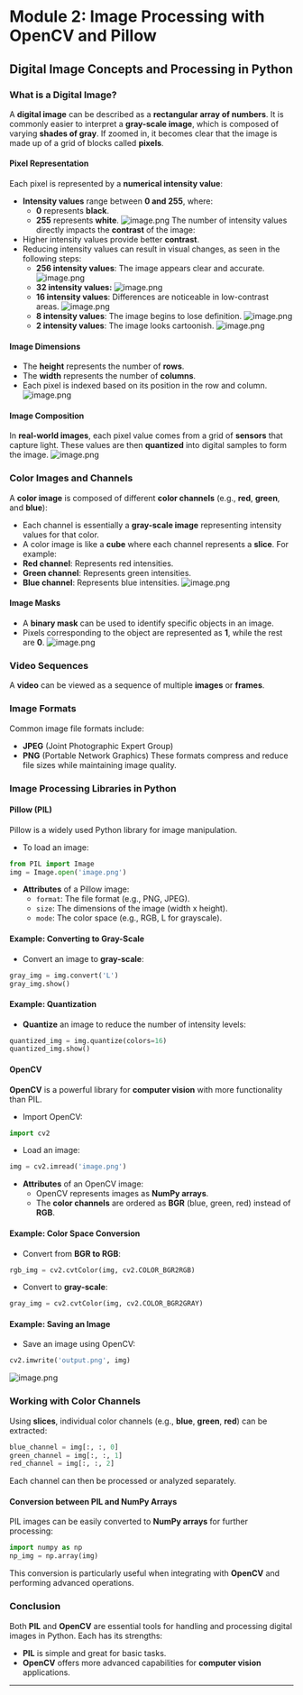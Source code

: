 

# Module 2: Image Processing with OpenCV and Pillow
## Digital Image Concepts and Processing in Python
### What is a Digital Image?
A **digital image** can be described as a **rectangular array of numbers**. It is commonly easier to interpret a **gray-scale image**, which is composed of varying **shades of gray**. If zoomed in, it becomes clear that the image is made up of a grid of blocks called **pixels**.
#### Pixel Representation
Each pixel is represented by a **numerical intensity value**:
- **Intensity values** range between **0 and 255**, where:
	- **0** represents **black**.
	- **255** represents **white**.
![image.png](https://prod-files-secure.s3.us-west-2.amazonaws.com/03e82b26-cccb-4906-bb56-adabcbdc0655/fa1bb4aa-313a-44c2-a7b3-7fa4a8432b08/image.png?X-Amz-Algorithm=AWS4-HMAC-SHA256&X-Amz-Content-Sha256=UNSIGNED-PAYLOAD&X-Amz-Credential=ASIAZI2LB466VN3665IH%2F20250207%2Fus-west-2%2Fs3%2Faws4_request&X-Amz-Date=20250207T171247Z&X-Amz-Expires=3600&X-Amz-Security-Token=IQoJb3JpZ2luX2VjEGEaCXVzLXdlc3QtMiJHMEUCIQCYKF%2FlvMRc%2FOqBUnsqHPki7dM2uVKZIdmR4HC2HUN5BAIgR4%2B9HXmMIw0%2F85gjhnk8wdyftAFxZDwCqHftrFQSXSMq%2FwMIehAAGgw2Mzc0MjMxODM4MDUiDKC%2Bb9%2FxUpunN3L8jCrcAz3o0L3BMVK6cijcjWinax%2FWkBQ8AISStIXM0Lc9U0s4eLblxNXHFImUd3491eZCNqz3LP1wvnpDXIxSNW9mwqbpROht2UYV4Xs2Mo%2B8F8W15VRxFiPx6N3505AbN6%2BLis%2FfKbRLj2EiXLZxo6dMTCGZipfCKlPgRfD%2B8t4FZTv%2Bmq75OclPK1hrUKyurZ4F7WictS0LVS9nZnMS4MBK7asGVp2LRS0yG0C90VjaD4ZXnW505mwWY1aLZlgJH%2BftElGVu0NZQNfhhbHAb91ykaji0ab%2F2iWaVkMKB6DUZ5zUuABX3Ccy6bIT2myYiCTUerTH6RX8oealNypBks3P5ztILiyduF87Ah5%2F0DEgrWZ73S%2BpLVoCdQzSSLkK9%2F3BXNtufXr5PDLmHbSmQQc6zhN3DYOJ%2FXxZybcNz5TG7GOGDOBagscTEUDcBRsnDrb7TSxN3Jazz2kHpwZSukipsivQSg%2F9Z2OEyBiayi7%2BDoFDlei1UT52SqwQUp3FnD0kkZ%2FZfJYWMyRJwQSfjKI6frImegry8LaoTnee%2FjoI8lm2BOFsXJL6f8Jv%2FMpfLklUqQE9MZGdvSTb2tPccbPp68765AjGQWohiBxGaGzQ0CDH%2BYLLX0W%2FlzdSOBjHMOj7mL0GOqUBeer7sjdI5yQLzw3mIvHPTmbrbLNEtDm6vlg%2B5ueGwoZxh9ITun5Z%2BZJpU8hejUTAB%2BgwrghmEbiQtL5gnPfI3d07k4fPZ%2B9n7NAcgzcs6P0fHSSux%2FYSbRreN7YuLShR87FhIOSXT0l9eSoMQ7v4AfBpdufOIbdc6%2BQSsgbsKphlOss2LMQ2YsiDLK1kNwbVMefXFJnYC8r%2B2XrxU%2F5tSfISN2Mn&X-Amz-Signature=4f44f6a8e868e657489860c1146a932901481499f93b92758896fa8446070a86&X-Amz-SignedHeaders=host&x-id=GetObject)
The number of intensity values directly impacts the **contrast** of the image:
- Higher intensity values provide better **contrast**.
- Reducing intensity values can result in visual changes, as seen in the following steps:
	- **256 intensity values**: The image appears clear and accurate.
![image.png](https://prod-files-secure.s3.us-west-2.amazonaws.com/03e82b26-cccb-4906-bb56-adabcbdc0655/0de7dfb4-99dc-4b87-8932-5165b3c3b775/image.png?X-Amz-Algorithm=AWS4-HMAC-SHA256&X-Amz-Content-Sha256=UNSIGNED-PAYLOAD&X-Amz-Credential=ASIAZI2LB466U5XGBTVY%2F20250207%2Fus-west-2%2Fs3%2Faws4_request&X-Amz-Date=20250207T171248Z&X-Amz-Expires=3600&X-Amz-Security-Token=IQoJb3JpZ2luX2VjEGEaCXVzLXdlc3QtMiJIMEYCIQCjdld7YvQIYuLLMpI7vC3ClGVNiDCW%2BZLXyb%2B0%2FkToDgIhALPJmmYKp3sCLZyN9AG8E5zKw6YG%2FvLVmaRjFh3s5Gr%2FKv8DCHoQABoMNjM3NDIzMTgzODA1Igzj%2BuYsM2lrZ2AQBW0q3AMYobazFE37xcLV1VNBNYV%2Bm4Xq0Zpip3PAgPdPRRPghlYywccsditDFvzhdHmSkHHer%2FwJidHBZg5kljwFkgjtVEMi4xAAjy6CC%2FruP5rW3XIf365W7%2Fn3vkymNCUu7GOcK3ZXyv89eWxxzLUxmp4yoP7ro%2FTNWxqexzGIuUyxtj5kqlVmh7XvI3o2%2B2tqcZoXYazgS37RUHvZVe0CdspBZBSGUYixi8xBDoKn6srQnsD9C786mzXRVR%2BJbab0XX1cC1q1iezR2ipzCU91xl1k0t9K9dZlN03NnQXsfPieJmtwIXQSbF9ld3DAMKIyELewJCjsQa3sgNMoHxJv5xFL2cXq5nrdffiQ6QkO6MY6%2FhnXMMwyWNu6pn9cpixdrALBJkfKmWTn3B1dfHw8ITcKqcGFvc9SYgf%2F0%2Bqmq2WrsEppKKNi98Wna7yn0twM5B9R84yRg9Wtj4sW5pG7jNmtNRqB4mVQ1d35ExoNgYK9UBGTj3pzbCUjV2ndlDZDAPGaCARyfss0QcNDhJ67hMC%2FDfhxOBdMnlPj8vzCwgwqThLwzsTosSuZUv32B%2Fk644yy7orG019lOaBNjzlq0hWp%2FYxBlVTnSrGtJoFUD%2BrpILbDc4fYtCvzXZGF6TDk%2B5i9BjqkAYN7b6UD7SnFBRKuTc5FzjFjkQnc%2FVTW%2F9R8iQJ6zfwgDYeaAazsp6FSuD6drOT4Xcl%2FHzBbNBLe3S3%2BvdNjMMAPSLrc1ALt2bHKzCroWhGqSygZMpJV%2BDDsbSN6quifeSYle1RRReh13WxzPwTdFdWkPrTXIQSgyBldqEaUkoPnOdIyUgZk97AQol1gDhPd0Ai8xBNXzGxA4tFsU9Rkc5BZh1Rf&X-Amz-Signature=4f7605e427cd39103dc50a486d559a6c535692cb1110570de3772ef9dd8bf842&X-Amz-SignedHeaders=host&x-id=GetObject)
	- **32 intensity values:**
![image.png](https://prod-files-secure.s3.us-west-2.amazonaws.com/03e82b26-cccb-4906-bb56-adabcbdc0655/7eb81f08-b190-4c5a-ba2b-2a498a15b2c4/image.png?X-Amz-Algorithm=AWS4-HMAC-SHA256&X-Amz-Content-Sha256=UNSIGNED-PAYLOAD&X-Amz-Credential=ASIAZI2LB466U5XGBTVY%2F20250207%2Fus-west-2%2Fs3%2Faws4_request&X-Amz-Date=20250207T171248Z&X-Amz-Expires=3600&X-Amz-Security-Token=IQoJb3JpZ2luX2VjEGEaCXVzLXdlc3QtMiJIMEYCIQCjdld7YvQIYuLLMpI7vC3ClGVNiDCW%2BZLXyb%2B0%2FkToDgIhALPJmmYKp3sCLZyN9AG8E5zKw6YG%2FvLVmaRjFh3s5Gr%2FKv8DCHoQABoMNjM3NDIzMTgzODA1Igzj%2BuYsM2lrZ2AQBW0q3AMYobazFE37xcLV1VNBNYV%2Bm4Xq0Zpip3PAgPdPRRPghlYywccsditDFvzhdHmSkHHer%2FwJidHBZg5kljwFkgjtVEMi4xAAjy6CC%2FruP5rW3XIf365W7%2Fn3vkymNCUu7GOcK3ZXyv89eWxxzLUxmp4yoP7ro%2FTNWxqexzGIuUyxtj5kqlVmh7XvI3o2%2B2tqcZoXYazgS37RUHvZVe0CdspBZBSGUYixi8xBDoKn6srQnsD9C786mzXRVR%2BJbab0XX1cC1q1iezR2ipzCU91xl1k0t9K9dZlN03NnQXsfPieJmtwIXQSbF9ld3DAMKIyELewJCjsQa3sgNMoHxJv5xFL2cXq5nrdffiQ6QkO6MY6%2FhnXMMwyWNu6pn9cpixdrALBJkfKmWTn3B1dfHw8ITcKqcGFvc9SYgf%2F0%2Bqmq2WrsEppKKNi98Wna7yn0twM5B9R84yRg9Wtj4sW5pG7jNmtNRqB4mVQ1d35ExoNgYK9UBGTj3pzbCUjV2ndlDZDAPGaCARyfss0QcNDhJ67hMC%2FDfhxOBdMnlPj8vzCwgwqThLwzsTosSuZUv32B%2Fk644yy7orG019lOaBNjzlq0hWp%2FYxBlVTnSrGtJoFUD%2BrpILbDc4fYtCvzXZGF6TDk%2B5i9BjqkAYN7b6UD7SnFBRKuTc5FzjFjkQnc%2FVTW%2F9R8iQJ6zfwgDYeaAazsp6FSuD6drOT4Xcl%2FHzBbNBLe3S3%2BvdNjMMAPSLrc1ALt2bHKzCroWhGqSygZMpJV%2BDDsbSN6quifeSYle1RRReh13WxzPwTdFdWkPrTXIQSgyBldqEaUkoPnOdIyUgZk97AQol1gDhPd0Ai8xBNXzGxA4tFsU9Rkc5BZh1Rf&X-Amz-Signature=c417567d09ef22a80d9775afff102b8ef0cc1b300a2c62014b0cb34399d6b71d&X-Amz-SignedHeaders=host&x-id=GetObject)
	- **16 intensity values**: Differences are noticeable in low-contrast areas.
![image.png](https://prod-files-secure.s3.us-west-2.amazonaws.com/03e82b26-cccb-4906-bb56-adabcbdc0655/6bf56d44-9a14-4b7b-98c2-1f00b8630f0c/image.png?X-Amz-Algorithm=AWS4-HMAC-SHA256&X-Amz-Content-Sha256=UNSIGNED-PAYLOAD&X-Amz-Credential=ASIAZI2LB466U5XGBTVY%2F20250207%2Fus-west-2%2Fs3%2Faws4_request&X-Amz-Date=20250207T171248Z&X-Amz-Expires=3600&X-Amz-Security-Token=IQoJb3JpZ2luX2VjEGEaCXVzLXdlc3QtMiJIMEYCIQCjdld7YvQIYuLLMpI7vC3ClGVNiDCW%2BZLXyb%2B0%2FkToDgIhALPJmmYKp3sCLZyN9AG8E5zKw6YG%2FvLVmaRjFh3s5Gr%2FKv8DCHoQABoMNjM3NDIzMTgzODA1Igzj%2BuYsM2lrZ2AQBW0q3AMYobazFE37xcLV1VNBNYV%2Bm4Xq0Zpip3PAgPdPRRPghlYywccsditDFvzhdHmSkHHer%2FwJidHBZg5kljwFkgjtVEMi4xAAjy6CC%2FruP5rW3XIf365W7%2Fn3vkymNCUu7GOcK3ZXyv89eWxxzLUxmp4yoP7ro%2FTNWxqexzGIuUyxtj5kqlVmh7XvI3o2%2B2tqcZoXYazgS37RUHvZVe0CdspBZBSGUYixi8xBDoKn6srQnsD9C786mzXRVR%2BJbab0XX1cC1q1iezR2ipzCU91xl1k0t9K9dZlN03NnQXsfPieJmtwIXQSbF9ld3DAMKIyELewJCjsQa3sgNMoHxJv5xFL2cXq5nrdffiQ6QkO6MY6%2FhnXMMwyWNu6pn9cpixdrALBJkfKmWTn3B1dfHw8ITcKqcGFvc9SYgf%2F0%2Bqmq2WrsEppKKNi98Wna7yn0twM5B9R84yRg9Wtj4sW5pG7jNmtNRqB4mVQ1d35ExoNgYK9UBGTj3pzbCUjV2ndlDZDAPGaCARyfss0QcNDhJ67hMC%2FDfhxOBdMnlPj8vzCwgwqThLwzsTosSuZUv32B%2Fk644yy7orG019lOaBNjzlq0hWp%2FYxBlVTnSrGtJoFUD%2BrpILbDc4fYtCvzXZGF6TDk%2B5i9BjqkAYN7b6UD7SnFBRKuTc5FzjFjkQnc%2FVTW%2F9R8iQJ6zfwgDYeaAazsp6FSuD6drOT4Xcl%2FHzBbNBLe3S3%2BvdNjMMAPSLrc1ALt2bHKzCroWhGqSygZMpJV%2BDDsbSN6quifeSYle1RRReh13WxzPwTdFdWkPrTXIQSgyBldqEaUkoPnOdIyUgZk97AQol1gDhPd0Ai8xBNXzGxA4tFsU9Rkc5BZh1Rf&X-Amz-Signature=592cd6bcc4f0176ca479a68de2a561a06bc17b79f17b469d02b184d8d73b4e4a&X-Amz-SignedHeaders=host&x-id=GetObject)
	- **8 intensity values**: The image begins to lose definition.
![image.png](https://prod-files-secure.s3.us-west-2.amazonaws.com/03e82b26-cccb-4906-bb56-adabcbdc0655/cca05878-ca1a-43e0-8bec-1d146756f9ae/image.png?X-Amz-Algorithm=AWS4-HMAC-SHA256&X-Amz-Content-Sha256=UNSIGNED-PAYLOAD&X-Amz-Credential=ASIAZI2LB466U5XGBTVY%2F20250207%2Fus-west-2%2Fs3%2Faws4_request&X-Amz-Date=20250207T171248Z&X-Amz-Expires=3600&X-Amz-Security-Token=IQoJb3JpZ2luX2VjEGEaCXVzLXdlc3QtMiJIMEYCIQCjdld7YvQIYuLLMpI7vC3ClGVNiDCW%2BZLXyb%2B0%2FkToDgIhALPJmmYKp3sCLZyN9AG8E5zKw6YG%2FvLVmaRjFh3s5Gr%2FKv8DCHoQABoMNjM3NDIzMTgzODA1Igzj%2BuYsM2lrZ2AQBW0q3AMYobazFE37xcLV1VNBNYV%2Bm4Xq0Zpip3PAgPdPRRPghlYywccsditDFvzhdHmSkHHer%2FwJidHBZg5kljwFkgjtVEMi4xAAjy6CC%2FruP5rW3XIf365W7%2Fn3vkymNCUu7GOcK3ZXyv89eWxxzLUxmp4yoP7ro%2FTNWxqexzGIuUyxtj5kqlVmh7XvI3o2%2B2tqcZoXYazgS37RUHvZVe0CdspBZBSGUYixi8xBDoKn6srQnsD9C786mzXRVR%2BJbab0XX1cC1q1iezR2ipzCU91xl1k0t9K9dZlN03NnQXsfPieJmtwIXQSbF9ld3DAMKIyELewJCjsQa3sgNMoHxJv5xFL2cXq5nrdffiQ6QkO6MY6%2FhnXMMwyWNu6pn9cpixdrALBJkfKmWTn3B1dfHw8ITcKqcGFvc9SYgf%2F0%2Bqmq2WrsEppKKNi98Wna7yn0twM5B9R84yRg9Wtj4sW5pG7jNmtNRqB4mVQ1d35ExoNgYK9UBGTj3pzbCUjV2ndlDZDAPGaCARyfss0QcNDhJ67hMC%2FDfhxOBdMnlPj8vzCwgwqThLwzsTosSuZUv32B%2Fk644yy7orG019lOaBNjzlq0hWp%2FYxBlVTnSrGtJoFUD%2BrpILbDc4fYtCvzXZGF6TDk%2B5i9BjqkAYN7b6UD7SnFBRKuTc5FzjFjkQnc%2FVTW%2F9R8iQJ6zfwgDYeaAazsp6FSuD6drOT4Xcl%2FHzBbNBLe3S3%2BvdNjMMAPSLrc1ALt2bHKzCroWhGqSygZMpJV%2BDDsbSN6quifeSYle1RRReh13WxzPwTdFdWkPrTXIQSgyBldqEaUkoPnOdIyUgZk97AQol1gDhPd0Ai8xBNXzGxA4tFsU9Rkc5BZh1Rf&X-Amz-Signature=2b17a17dbe54044f11f6b724be9ea11173a5b8a8b44105dd7899e045d22cbcf8&X-Amz-SignedHeaders=host&x-id=GetObject)
	- **2 intensity values**: The image looks cartoonish.
![image.png](https://prod-files-secure.s3.us-west-2.amazonaws.com/03e82b26-cccb-4906-bb56-adabcbdc0655/12da64d7-6b97-44e0-bc2c-52b9c47ce212/image.png?X-Amz-Algorithm=AWS4-HMAC-SHA256&X-Amz-Content-Sha256=UNSIGNED-PAYLOAD&X-Amz-Credential=ASIAZI2LB466U5XGBTVY%2F20250207%2Fus-west-2%2Fs3%2Faws4_request&X-Amz-Date=20250207T171248Z&X-Amz-Expires=3600&X-Amz-Security-Token=IQoJb3JpZ2luX2VjEGEaCXVzLXdlc3QtMiJIMEYCIQCjdld7YvQIYuLLMpI7vC3ClGVNiDCW%2BZLXyb%2B0%2FkToDgIhALPJmmYKp3sCLZyN9AG8E5zKw6YG%2FvLVmaRjFh3s5Gr%2FKv8DCHoQABoMNjM3NDIzMTgzODA1Igzj%2BuYsM2lrZ2AQBW0q3AMYobazFE37xcLV1VNBNYV%2Bm4Xq0Zpip3PAgPdPRRPghlYywccsditDFvzhdHmSkHHer%2FwJidHBZg5kljwFkgjtVEMi4xAAjy6CC%2FruP5rW3XIf365W7%2Fn3vkymNCUu7GOcK3ZXyv89eWxxzLUxmp4yoP7ro%2FTNWxqexzGIuUyxtj5kqlVmh7XvI3o2%2B2tqcZoXYazgS37RUHvZVe0CdspBZBSGUYixi8xBDoKn6srQnsD9C786mzXRVR%2BJbab0XX1cC1q1iezR2ipzCU91xl1k0t9K9dZlN03NnQXsfPieJmtwIXQSbF9ld3DAMKIyELewJCjsQa3sgNMoHxJv5xFL2cXq5nrdffiQ6QkO6MY6%2FhnXMMwyWNu6pn9cpixdrALBJkfKmWTn3B1dfHw8ITcKqcGFvc9SYgf%2F0%2Bqmq2WrsEppKKNi98Wna7yn0twM5B9R84yRg9Wtj4sW5pG7jNmtNRqB4mVQ1d35ExoNgYK9UBGTj3pzbCUjV2ndlDZDAPGaCARyfss0QcNDhJ67hMC%2FDfhxOBdMnlPj8vzCwgwqThLwzsTosSuZUv32B%2Fk644yy7orG019lOaBNjzlq0hWp%2FYxBlVTnSrGtJoFUD%2BrpILbDc4fYtCvzXZGF6TDk%2B5i9BjqkAYN7b6UD7SnFBRKuTc5FzjFjkQnc%2FVTW%2F9R8iQJ6zfwgDYeaAazsp6FSuD6drOT4Xcl%2FHzBbNBLe3S3%2BvdNjMMAPSLrc1ALt2bHKzCroWhGqSygZMpJV%2BDDsbSN6quifeSYle1RRReh13WxzPwTdFdWkPrTXIQSgyBldqEaUkoPnOdIyUgZk97AQol1gDhPd0Ai8xBNXzGxA4tFsU9Rkc5BZh1Rf&X-Amz-Signature=8b158df646c8649ead5f7a7cbf8fcdcc9ad9df356b132c8df81b3e573ac615e0&X-Amz-SignedHeaders=host&x-id=GetObject)
#### Image Dimensions
- The **height** represents the number of **rows**.
- The **width** represents the number of **columns**.
- Each pixel is indexed based on its position in the row and column.
![image.png](https://prod-files-secure.s3.us-west-2.amazonaws.com/03e82b26-cccb-4906-bb56-adabcbdc0655/ff056335-e79e-4491-b508-30cd45b6c194/image.png?X-Amz-Algorithm=AWS4-HMAC-SHA256&X-Amz-Content-Sha256=UNSIGNED-PAYLOAD&X-Amz-Credential=ASIAZI2LB466VN3665IH%2F20250207%2Fus-west-2%2Fs3%2Faws4_request&X-Amz-Date=20250207T171247Z&X-Amz-Expires=3600&X-Amz-Security-Token=IQoJb3JpZ2luX2VjEGEaCXVzLXdlc3QtMiJHMEUCIQCYKF%2FlvMRc%2FOqBUnsqHPki7dM2uVKZIdmR4HC2HUN5BAIgR4%2B9HXmMIw0%2F85gjhnk8wdyftAFxZDwCqHftrFQSXSMq%2FwMIehAAGgw2Mzc0MjMxODM4MDUiDKC%2Bb9%2FxUpunN3L8jCrcAz3o0L3BMVK6cijcjWinax%2FWkBQ8AISStIXM0Lc9U0s4eLblxNXHFImUd3491eZCNqz3LP1wvnpDXIxSNW9mwqbpROht2UYV4Xs2Mo%2B8F8W15VRxFiPx6N3505AbN6%2BLis%2FfKbRLj2EiXLZxo6dMTCGZipfCKlPgRfD%2B8t4FZTv%2Bmq75OclPK1hrUKyurZ4F7WictS0LVS9nZnMS4MBK7asGVp2LRS0yG0C90VjaD4ZXnW505mwWY1aLZlgJH%2BftElGVu0NZQNfhhbHAb91ykaji0ab%2F2iWaVkMKB6DUZ5zUuABX3Ccy6bIT2myYiCTUerTH6RX8oealNypBks3P5ztILiyduF87Ah5%2F0DEgrWZ73S%2BpLVoCdQzSSLkK9%2F3BXNtufXr5PDLmHbSmQQc6zhN3DYOJ%2FXxZybcNz5TG7GOGDOBagscTEUDcBRsnDrb7TSxN3Jazz2kHpwZSukipsivQSg%2F9Z2OEyBiayi7%2BDoFDlei1UT52SqwQUp3FnD0kkZ%2FZfJYWMyRJwQSfjKI6frImegry8LaoTnee%2FjoI8lm2BOFsXJL6f8Jv%2FMpfLklUqQE9MZGdvSTb2tPccbPp68765AjGQWohiBxGaGzQ0CDH%2BYLLX0W%2FlzdSOBjHMOj7mL0GOqUBeer7sjdI5yQLzw3mIvHPTmbrbLNEtDm6vlg%2B5ueGwoZxh9ITun5Z%2BZJpU8hejUTAB%2BgwrghmEbiQtL5gnPfI3d07k4fPZ%2B9n7NAcgzcs6P0fHSSux%2FYSbRreN7YuLShR87FhIOSXT0l9eSoMQ7v4AfBpdufOIbdc6%2BQSsgbsKphlOss2LMQ2YsiDLK1kNwbVMefXFJnYC8r%2B2XrxU%2F5tSfISN2Mn&X-Amz-Signature=bea1786896370a2ac09b13abbc661794f4cbb02d342ea5a3ca252ea1792ca5c6&X-Amz-SignedHeaders=host&x-id=GetObject)
#### Image Composition
In **real-world images**, each pixel value comes from a grid of **sensors** that capture light. These values are then **quantized** into digital samples to form the image.
![image.png](https://prod-files-secure.s3.us-west-2.amazonaws.com/03e82b26-cccb-4906-bb56-adabcbdc0655/0c721ea0-409b-4d32-b630-a00d6f170d18/image.png?X-Amz-Algorithm=AWS4-HMAC-SHA256&X-Amz-Content-Sha256=UNSIGNED-PAYLOAD&X-Amz-Credential=ASIAZI2LB466VN3665IH%2F20250207%2Fus-west-2%2Fs3%2Faws4_request&X-Amz-Date=20250207T171247Z&X-Amz-Expires=3600&X-Amz-Security-Token=IQoJb3JpZ2luX2VjEGEaCXVzLXdlc3QtMiJHMEUCIQCYKF%2FlvMRc%2FOqBUnsqHPki7dM2uVKZIdmR4HC2HUN5BAIgR4%2B9HXmMIw0%2F85gjhnk8wdyftAFxZDwCqHftrFQSXSMq%2FwMIehAAGgw2Mzc0MjMxODM4MDUiDKC%2Bb9%2FxUpunN3L8jCrcAz3o0L3BMVK6cijcjWinax%2FWkBQ8AISStIXM0Lc9U0s4eLblxNXHFImUd3491eZCNqz3LP1wvnpDXIxSNW9mwqbpROht2UYV4Xs2Mo%2B8F8W15VRxFiPx6N3505AbN6%2BLis%2FfKbRLj2EiXLZxo6dMTCGZipfCKlPgRfD%2B8t4FZTv%2Bmq75OclPK1hrUKyurZ4F7WictS0LVS9nZnMS4MBK7asGVp2LRS0yG0C90VjaD4ZXnW505mwWY1aLZlgJH%2BftElGVu0NZQNfhhbHAb91ykaji0ab%2F2iWaVkMKB6DUZ5zUuABX3Ccy6bIT2myYiCTUerTH6RX8oealNypBks3P5ztILiyduF87Ah5%2F0DEgrWZ73S%2BpLVoCdQzSSLkK9%2F3BXNtufXr5PDLmHbSmQQc6zhN3DYOJ%2FXxZybcNz5TG7GOGDOBagscTEUDcBRsnDrb7TSxN3Jazz2kHpwZSukipsivQSg%2F9Z2OEyBiayi7%2BDoFDlei1UT52SqwQUp3FnD0kkZ%2FZfJYWMyRJwQSfjKI6frImegry8LaoTnee%2FjoI8lm2BOFsXJL6f8Jv%2FMpfLklUqQE9MZGdvSTb2tPccbPp68765AjGQWohiBxGaGzQ0CDH%2BYLLX0W%2FlzdSOBjHMOj7mL0GOqUBeer7sjdI5yQLzw3mIvHPTmbrbLNEtDm6vlg%2B5ueGwoZxh9ITun5Z%2BZJpU8hejUTAB%2BgwrghmEbiQtL5gnPfI3d07k4fPZ%2B9n7NAcgzcs6P0fHSSux%2FYSbRreN7YuLShR87FhIOSXT0l9eSoMQ7v4AfBpdufOIbdc6%2BQSsgbsKphlOss2LMQ2YsiDLK1kNwbVMefXFJnYC8r%2B2XrxU%2F5tSfISN2Mn&X-Amz-Signature=e0b1bf5249fe50a4c24bb363c907e509340c231272306db5dc7567da9dff15bf&X-Amz-SignedHeaders=host&x-id=GetObject)
### Color Images and Channels
A **color image** is composed of different **color channels** (e.g., **red**, **green**, and **blue**):
- Each channel is essentially a **gray-scale image** representing intensity values for that color.
- A color image is like a **cube** where each channel represents a **slice**.
For example:
- **Red channel**: Represents red intensities.
- **Green channel**: Represents green intensities.
- **Blue channel**: Represents blue intensities.
![image.png](https://prod-files-secure.s3.us-west-2.amazonaws.com/03e82b26-cccb-4906-bb56-adabcbdc0655/c0cc17c9-842f-413f-82e8-f3f44278cf74/image.png?X-Amz-Algorithm=AWS4-HMAC-SHA256&X-Amz-Content-Sha256=UNSIGNED-PAYLOAD&X-Amz-Credential=ASIAZI2LB466VN3665IH%2F20250207%2Fus-west-2%2Fs3%2Faws4_request&X-Amz-Date=20250207T171247Z&X-Amz-Expires=3600&X-Amz-Security-Token=IQoJb3JpZ2luX2VjEGEaCXVzLXdlc3QtMiJHMEUCIQCYKF%2FlvMRc%2FOqBUnsqHPki7dM2uVKZIdmR4HC2HUN5BAIgR4%2B9HXmMIw0%2F85gjhnk8wdyftAFxZDwCqHftrFQSXSMq%2FwMIehAAGgw2Mzc0MjMxODM4MDUiDKC%2Bb9%2FxUpunN3L8jCrcAz3o0L3BMVK6cijcjWinax%2FWkBQ8AISStIXM0Lc9U0s4eLblxNXHFImUd3491eZCNqz3LP1wvnpDXIxSNW9mwqbpROht2UYV4Xs2Mo%2B8F8W15VRxFiPx6N3505AbN6%2BLis%2FfKbRLj2EiXLZxo6dMTCGZipfCKlPgRfD%2B8t4FZTv%2Bmq75OclPK1hrUKyurZ4F7WictS0LVS9nZnMS4MBK7asGVp2LRS0yG0C90VjaD4ZXnW505mwWY1aLZlgJH%2BftElGVu0NZQNfhhbHAb91ykaji0ab%2F2iWaVkMKB6DUZ5zUuABX3Ccy6bIT2myYiCTUerTH6RX8oealNypBks3P5ztILiyduF87Ah5%2F0DEgrWZ73S%2BpLVoCdQzSSLkK9%2F3BXNtufXr5PDLmHbSmQQc6zhN3DYOJ%2FXxZybcNz5TG7GOGDOBagscTEUDcBRsnDrb7TSxN3Jazz2kHpwZSukipsivQSg%2F9Z2OEyBiayi7%2BDoFDlei1UT52SqwQUp3FnD0kkZ%2FZfJYWMyRJwQSfjKI6frImegry8LaoTnee%2FjoI8lm2BOFsXJL6f8Jv%2FMpfLklUqQE9MZGdvSTb2tPccbPp68765AjGQWohiBxGaGzQ0CDH%2BYLLX0W%2FlzdSOBjHMOj7mL0GOqUBeer7sjdI5yQLzw3mIvHPTmbrbLNEtDm6vlg%2B5ueGwoZxh9ITun5Z%2BZJpU8hejUTAB%2BgwrghmEbiQtL5gnPfI3d07k4fPZ%2B9n7NAcgzcs6P0fHSSux%2FYSbRreN7YuLShR87FhIOSXT0l9eSoMQ7v4AfBpdufOIbdc6%2BQSsgbsKphlOss2LMQ2YsiDLK1kNwbVMefXFJnYC8r%2B2XrxU%2F5tSfISN2Mn&X-Amz-Signature=0223d021a475ed27a1566a8b647c78c80711f61b043128a24922ce4227641fb8&X-Amz-SignedHeaders=host&x-id=GetObject)
#### Image Masks
- A **binary mask** can be used to identify specific objects in an image.
- Pixels corresponding to the object are represented as **1**, while the rest are **0**.
![image.png](https://prod-files-secure.s3.us-west-2.amazonaws.com/03e82b26-cccb-4906-bb56-adabcbdc0655/667eab4d-d19d-4618-81d0-663b6beb002c/image.png?X-Amz-Algorithm=AWS4-HMAC-SHA256&X-Amz-Content-Sha256=UNSIGNED-PAYLOAD&X-Amz-Credential=ASIAZI2LB466VN3665IH%2F20250207%2Fus-west-2%2Fs3%2Faws4_request&X-Amz-Date=20250207T171247Z&X-Amz-Expires=3600&X-Amz-Security-Token=IQoJb3JpZ2luX2VjEGEaCXVzLXdlc3QtMiJHMEUCIQCYKF%2FlvMRc%2FOqBUnsqHPki7dM2uVKZIdmR4HC2HUN5BAIgR4%2B9HXmMIw0%2F85gjhnk8wdyftAFxZDwCqHftrFQSXSMq%2FwMIehAAGgw2Mzc0MjMxODM4MDUiDKC%2Bb9%2FxUpunN3L8jCrcAz3o0L3BMVK6cijcjWinax%2FWkBQ8AISStIXM0Lc9U0s4eLblxNXHFImUd3491eZCNqz3LP1wvnpDXIxSNW9mwqbpROht2UYV4Xs2Mo%2B8F8W15VRxFiPx6N3505AbN6%2BLis%2FfKbRLj2EiXLZxo6dMTCGZipfCKlPgRfD%2B8t4FZTv%2Bmq75OclPK1hrUKyurZ4F7WictS0LVS9nZnMS4MBK7asGVp2LRS0yG0C90VjaD4ZXnW505mwWY1aLZlgJH%2BftElGVu0NZQNfhhbHAb91ykaji0ab%2F2iWaVkMKB6DUZ5zUuABX3Ccy6bIT2myYiCTUerTH6RX8oealNypBks3P5ztILiyduF87Ah5%2F0DEgrWZ73S%2BpLVoCdQzSSLkK9%2F3BXNtufXr5PDLmHbSmQQc6zhN3DYOJ%2FXxZybcNz5TG7GOGDOBagscTEUDcBRsnDrb7TSxN3Jazz2kHpwZSukipsivQSg%2F9Z2OEyBiayi7%2BDoFDlei1UT52SqwQUp3FnD0kkZ%2FZfJYWMyRJwQSfjKI6frImegry8LaoTnee%2FjoI8lm2BOFsXJL6f8Jv%2FMpfLklUqQE9MZGdvSTb2tPccbPp68765AjGQWohiBxGaGzQ0CDH%2BYLLX0W%2FlzdSOBjHMOj7mL0GOqUBeer7sjdI5yQLzw3mIvHPTmbrbLNEtDm6vlg%2B5ueGwoZxh9ITun5Z%2BZJpU8hejUTAB%2BgwrghmEbiQtL5gnPfI3d07k4fPZ%2B9n7NAcgzcs6P0fHSSux%2FYSbRreN7YuLShR87FhIOSXT0l9eSoMQ7v4AfBpdufOIbdc6%2BQSsgbsKphlOss2LMQ2YsiDLK1kNwbVMefXFJnYC8r%2B2XrxU%2F5tSfISN2Mn&X-Amz-Signature=6c26166899bf027cf2d45c5b1bc83bb88f12b17d6b74376bfbc68a2679901209&X-Amz-SignedHeaders=host&x-id=GetObject)
### Video Sequences
A **video** can be viewed as a sequence of multiple **images** or **frames**.
### Image Formats
Common image file formats include:
- **JPEG** (Joint Photographic Expert Group)
- **PNG** (Portable Network Graphics)
These formats compress and reduce file sizes while maintaining image quality.
### Image Processing Libraries in Python
#### Pillow (PIL)
Pillow is a widely used Python library for image manipulation.
- To load an image:
```python
from PIL import Image
img = Image.open('image.png')
```
- **Attributes** of a Pillow image:
	- `format`: The file format (e.g., PNG, JPEG).
	- `size`: The dimensions of the image (width x height).
	- `mode`: The color space (e.g., RGB, L for grayscale).
#### Example: Converting to Gray-Scale
- Convert an image to **gray-scale**:
```python
gray_img = img.convert('L')
gray_img.show()
```
#### Example: Quantization
- **Quantize** an image to reduce the number of intensity levels:
```python
quantized_img = img.quantize(colors=16)
quantized_img.show()
```
#### OpenCV
**OpenCV** is a powerful library for **computer vision** with more functionality than PIL.
- Import OpenCV:
```python
import cv2
```
- Load an image:
```python
img = cv2.imread('image.png')
```
- **Attributes** of an OpenCV image:
	- OpenCV represents images as **NumPy arrays**.
	- The **color channels** are ordered as **BGR** (blue, green, red) instead of **RGB**.
#### Example: Color Space Conversion
- Convert from **BGR to RGB**:
```python
rgb_img = cv2.cvtColor(img, cv2.COLOR_BGR2RGB)
```
- Convert to **gray-scale**:
```python
gray_img = cv2.cvtColor(img, cv2.COLOR_BGR2GRAY)
```
#### Example: Saving an Image
- Save an image using OpenCV:
```python
cv2.imwrite('output.png', img)
```
![image.png](https://prod-files-secure.s3.us-west-2.amazonaws.com/03e82b26-cccb-4906-bb56-adabcbdc0655/25fcc977-54ea-484c-997e-9b6bd016f347/image.png?X-Amz-Algorithm=AWS4-HMAC-SHA256&X-Amz-Content-Sha256=UNSIGNED-PAYLOAD&X-Amz-Credential=ASIAZI2LB466VN3665IH%2F20250207%2Fus-west-2%2Fs3%2Faws4_request&X-Amz-Date=20250207T171247Z&X-Amz-Expires=3600&X-Amz-Security-Token=IQoJb3JpZ2luX2VjEGEaCXVzLXdlc3QtMiJHMEUCIQCYKF%2FlvMRc%2FOqBUnsqHPki7dM2uVKZIdmR4HC2HUN5BAIgR4%2B9HXmMIw0%2F85gjhnk8wdyftAFxZDwCqHftrFQSXSMq%2FwMIehAAGgw2Mzc0MjMxODM4MDUiDKC%2Bb9%2FxUpunN3L8jCrcAz3o0L3BMVK6cijcjWinax%2FWkBQ8AISStIXM0Lc9U0s4eLblxNXHFImUd3491eZCNqz3LP1wvnpDXIxSNW9mwqbpROht2UYV4Xs2Mo%2B8F8W15VRxFiPx6N3505AbN6%2BLis%2FfKbRLj2EiXLZxo6dMTCGZipfCKlPgRfD%2B8t4FZTv%2Bmq75OclPK1hrUKyurZ4F7WictS0LVS9nZnMS4MBK7asGVp2LRS0yG0C90VjaD4ZXnW505mwWY1aLZlgJH%2BftElGVu0NZQNfhhbHAb91ykaji0ab%2F2iWaVkMKB6DUZ5zUuABX3Ccy6bIT2myYiCTUerTH6RX8oealNypBks3P5ztILiyduF87Ah5%2F0DEgrWZ73S%2BpLVoCdQzSSLkK9%2F3BXNtufXr5PDLmHbSmQQc6zhN3DYOJ%2FXxZybcNz5TG7GOGDOBagscTEUDcBRsnDrb7TSxN3Jazz2kHpwZSukipsivQSg%2F9Z2OEyBiayi7%2BDoFDlei1UT52SqwQUp3FnD0kkZ%2FZfJYWMyRJwQSfjKI6frImegry8LaoTnee%2FjoI8lm2BOFsXJL6f8Jv%2FMpfLklUqQE9MZGdvSTb2tPccbPp68765AjGQWohiBxGaGzQ0CDH%2BYLLX0W%2FlzdSOBjHMOj7mL0GOqUBeer7sjdI5yQLzw3mIvHPTmbrbLNEtDm6vlg%2B5ueGwoZxh9ITun5Z%2BZJpU8hejUTAB%2BgwrghmEbiQtL5gnPfI3d07k4fPZ%2B9n7NAcgzcs6P0fHSSux%2FYSbRreN7YuLShR87FhIOSXT0l9eSoMQ7v4AfBpdufOIbdc6%2BQSsgbsKphlOss2LMQ2YsiDLK1kNwbVMefXFJnYC8r%2B2XrxU%2F5tSfISN2Mn&X-Amz-Signature=0a616580257188118e2b43b20affd2859312869dc889570d1c70ae9893db675b&X-Amz-SignedHeaders=host&x-id=GetObject)
### Working with Color Channels
Using **slices**, individual color channels (e.g., **blue**, **green**, **red**) can be extracted:
```python
blue_channel = img[:, :, 0]
green_channel = img[:, :, 1]
red_channel = img[:, :, 2]
```
Each channel can then be processed or analyzed separately.
#### Conversion between PIL and NumPy Arrays
PIL images can be easily converted to **NumPy arrays** for further processing:
```python
import numpy as np
np_img = np.array(img)
```
This conversion is particularly useful when integrating with **OpenCV** and performing advanced operations.
### Conclusion
Both **PIL** and **OpenCV** are essential tools for handling and processing digital images in Python. Each has its strengths:
- **PIL** is simple and great for basic tasks.
- **OpenCV** offers more advanced capabilities for **computer vision** applications.
___


